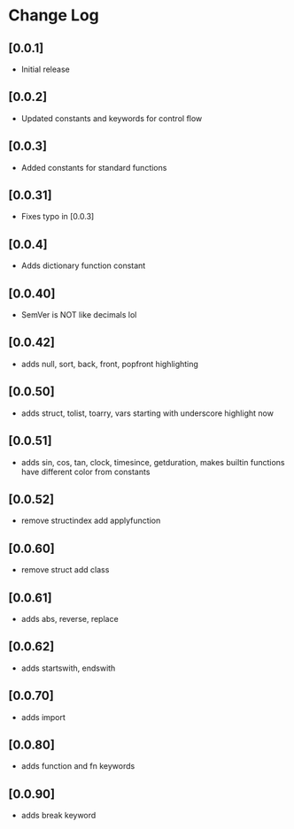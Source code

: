 # Change Log

## [0.0.1]

- Initial release

## [0.0.2]

- Updated constants and keywords for control flow

## [0.0.3]

- Added constants for standard functions

## [0.0.31]

- Fixes typo in [0.0.3]

## [0.0.4]

- Adds dictionary function constant

## [0.0.40]

- SemVer is NOT like decimals lol

## [0.0.42]

- adds null, sort, back, front, popfront highlighting

## [0.0.50]

- adds struct, tolist, toarry, vars starting with underscore highlight now

## [0.0.51]

- adds sin, cos, tan, clock, timesince, getduration, makes builtin functions have different color from constants

## [0.0.52]

- remove structindex add applyfunction

## [0.0.60]

- remove struct add class

## [0.0.61]

- adds abs, reverse, replace

## [0.0.62]

- adds startswith, endswith

## [0.0.70]

- adds import

## [0.0.80]

- adds function and fn keywords

## [0.0.90]

- adds break keyword